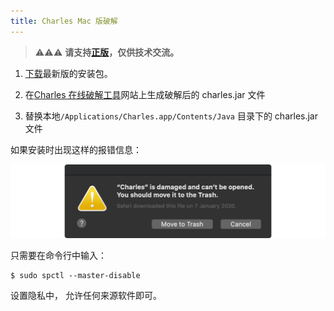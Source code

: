 ```yaml
---
title: Charles Mac 版破解
---
```


> ⚠️⚠️⚠️ **请支持[正版](https://www.charlesproxy.com)，仅供技术交流。**

1. [下载](https://www.charlesproxy.com/download/latest-release/)最新版的安装包。

2. 在[Charles 在线破解工具](https://www.zzzmode.com/mytools/charles/)网站上生成破解后的 charles.jar 文件

3. 替换本地`/Applications/Charles.app/Contents/Java` 目录下的 charles.jar 文件

如果安装时出现这样的报错信息：

![](/resources/images/damaged.png)

只需要在命令行中输入：

```
$ sudo spctl --master-disable
```

设置隐私中， 允许任何来源软件即可。

